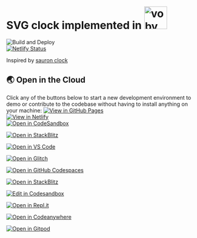 # SVG clock implemented in <a href="https://github.com/vobyjs/voby"><img src="https://raw.githubusercontent.com/vobyjs/voby/master/resources/logo/svg/logo.svg" alt="voby" height="60"></a>

![Build and Deploy](https://github.com/high1/voby-clock/actions/workflows/main.yml/badge.svg?branch=main)  
[![Netlify Status](https://api.netlify.com/api/v1/badges/9b9824b9-50fa-4b8b-8563-3f677dce51c0/deploy-status)](https://app.netlify.com/sites/voby-clock/deploys)  

Inspired by [sauron clock](https://ivanceras.github.io/svg-clock/)  


## 🌏  Open in the Cloud 

Click any of the buttons below to start a new development environment to demo or contribute to the codebase without having to install anything on your machine:
[![View in GitHub Pages](https://img.shields.io/badge/View%20in-GitHub%20Pages-success?style=for-the-badge&logo=github)](https://high1.github.io/voby-clock/)  
[![View in Netlify](https://img.shields.io/badge/View%20in-Netlify-success?style=for-the-badge&logo=netlify)](https://voby-clock.netlify.app)  
[![Open in CodeSandbox](https://img.shields.io/badge/Open%20in-CodeSandbox-blue?style=for-the-badge&logo=codesandbox)](https://githubbox.com/high1/voby-clock)  

[![Open in StackBlitz](https://img.shields.io/badge/Open%20in-StackBlitz-blue?style=for-the-badge&logo=stackblitz)](https://stackblitz.com/github/high1/voby-clock)   

[![Open in VS Code](https://img.shields.io/badge/Open%20in-VS%20Code-blue?logo=visualstudiocode)](https://vscode.dev/github/high1/voby-clock)

[![Open in Glitch](https://img.shields.io/badge/Open%20in-Glitch-blue?logo=glitch)](https://glitch.com/edit/#!/import/github/high1/voby-clock)

[![Open in GitHub Codespaces](https://github.com/codespaces/badge.svg)](https://codespaces.new/high1/voby-clock)

[![Open in StackBlitz](https://developer.stackblitz.com/img/open_in_stackblitz.svg)](https://stackblitz.com/github/high1/voby-clock)

[![Edit in Codesandbox](https://codesandbox.io/static/img/play-codesandbox.svg)](https://codesandbox.io/s/github/high1/voby-clock)

[![Open in Repl.it](https://replit.com/badge/github/withastro/astro)](https://replit.com/github/high1/voby-clock)

[![Open in Codeanywhere](https://codeanywhere.com/img/open-in-codeanywhere-btn.svg)](https://app.codeanywhere.com/#https://github.com/high1/voby-clock)

[![Open in Gitpod](https://gitpod.io/button/open-in-gitpod.svg)](https://gitpod.io/#https://github.com/high1/voby-clock)
